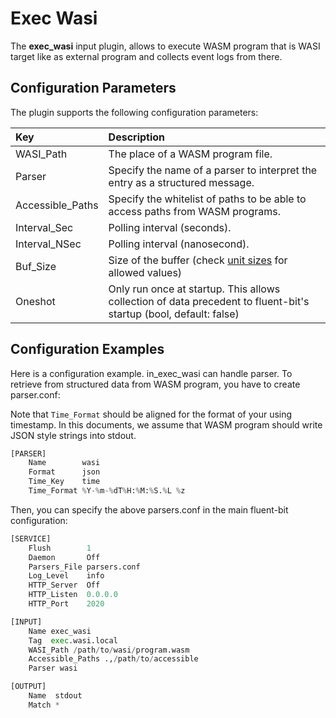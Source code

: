 # Exec Wasi

The **exec_wasi** input plugin, allows to execute WASM program that is WASI target like as external program and collects event logs from there.

## Configuration Parameters

The plugin supports the following configuration parameters:

| Key | Description                                                                                                                                     |
| :--- |:------------------------------------------------------------------------------------------------------------------------------------------------|
| WASI\_Path | The place of a WASM program file.                                                                                                               |
| Parser | Specify the name of a parser to interpret the entry as a structured message.                                                                    |
| Accessible\_Paths | Specify the whitelist of paths to be able to access paths from WASM programs.                                                                   |
| Interval\_Sec | Polling interval \(seconds\).                                                                                                                   |
| Interval\_NSec | Polling interval \(nanosecond\).                                                                                                                |
| Buf\_Size | Size of the buffer \(check [unit sizes](https://docs.fluentbit.io/manual/administration/configuring-fluent-bit/unit-sizes) for allowed values\) |
| Oneshot | Only run once at startup. This allows collection of data precedent to fluent-bit's startup (bool, default: false)                               |

## Configuration Examples

Here is a configuration example.
in\_exec\_wasi can handle parser.
To retrieve from structured data from WASM program, you have to create parser.conf:

Note that `Time_Format` should be aligned for the format of your using timestamp.
In this documents, we assume that WASM program should write JSON style strings into stdout.


```python
[PARSER]
    Name        wasi
    Format      json
    Time_Key    time
    Time_Format %Y-%m-%dT%H:%M:%S.%L %z
```

Then, you can specify the above parsers.conf in the main fluent-bit configuration:

```python
[SERVICE]
    Flush        1
    Daemon       Off
    Parsers_File parsers.conf
    Log_Level    info
    HTTP_Server  Off
    HTTP_Listen  0.0.0.0
    HTTP_Port    2020

[INPUT]
    Name exec_wasi
    Tag  exec.wasi.local
    WASI_Path /path/to/wasi/program.wasm
    Accessible_Paths .,/path/to/accessible
    Parser wasi

[OUTPUT]
    Name  stdout
    Match *

```
